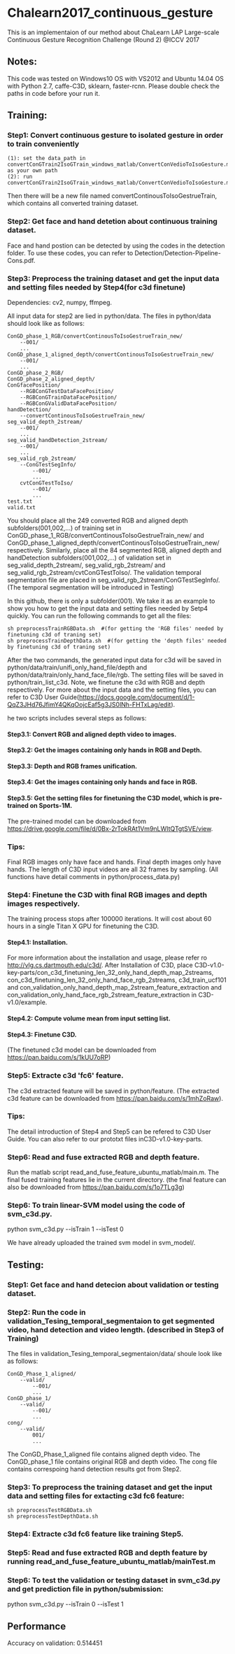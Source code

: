 # Chalearn2017_continuous_gesture

This is an implementaion of our method about ChaLearn LAP Large-scale Continuous Gesture Recognition Challenge (Round 2) @ICCV 2017

## Notes: 

This code was tested on Windows10 OS with VS2012 and Ubuntu 14.04 OS with Python 2.7, caffe-C3D, sklearn, faster-rcnn.
Please double check the paths in code before your run it.

## Training:

### Step1: Convert continuous gesture to isolated gesture in order to train conveniently
```
(1): set the data_path in convertConGTrain2IsoGTrain_windows_matlab/ConvertConVedioToIsoGesture.m as your own path 
(2): run convertConGTrain2IsoGTrain_windows_matlab/ConvertConVedioToIsoGesture.m
```
Then there will be a new file named convertContinousToIsoGestrueTrain, which contains all converted training dataset.

### Step2: Get face and hand detetion about continuous training dataset.

Face and hand postion can be detected by using the codes in the detection folder. To use these codes, you can refer to Detection/Detection-Pipeline-Cons.pdf. 

### Step3: Preprocess the training dataset and get the input data and setting files needed by Step4(for c3d finetune)

Dependencies: cv2, numpy, ffmpeg.

All input data for step2 are lied in python/data.  The files in python/data should look like as follows:
```
ConGD_phase_1_RGB/convertContinousToIsoGestrueTrain_new/
    --001/
    ...
ConGD_phase_1_aligned_depth/convertContinousToIsoGestrueTrain_new/
    --001/
    ...
ConGD_phase_2_RGB/
ConGD_phase_2_aligned_depth/
ConGfacePosition/
    --RGBConGTestDataFacePosition/
    --RGBConGTrainDataFacePosition/
    --RGBConGValidDataFacePosition/
handDetection/
    --convertContinousToIsoGestrueTrain_new/
seg_valid_depth_2stream/
    --001/
    ...
seg_valid_handDetection_2stream/
    --001/
    ...
seg_valid_rgb_2stream/
    --ConGTestSegInfo/
        --001/
        ...
    cvtConGTestToIso/
        --001/
        ...
test.txt
valid.txt
```
You should place all the 249 converted RGB and aligned depth subfolders(001,002,...) of training set in ConGD_phase_1_RGB/convertContinousToIsoGestrueTrain_new/ and ConGD_phase_1_aligned_depth/convertContinousToIsoGestrueTrain_new/ respectively.  Similarly, place all the 84 segmented RGB, aligned depth  and handDetection subfolders(001,002,...) of validation set in seg_valid_depth_2stream/, seg_valid_rgb_2stream/ and seg_valid_rgb_2stream/cvtConGTestToIso/.  The validation temporal segmentation file are placed in seg_valid_rgb_2stream/ConGTestSegInfo/. (The temporal segmentation will be introduced in Testing) 

In this github, there is only a subfolder(001). We take it as an example to show you how to get the input data and setting files needed by Setp4 quickly.
You can run the following commands to get all the files:
```
sh preprocessTrainRGBData.sh  #(for getting the 'RGB files' needed by finetuning c3d of traning set)
sh preprocessTrainDepthData.sh  #(for getting the 'depth files' needed by finetuning c3d of traning set)
```
After the two commands, the generated input data for c3d will be saved in python/data/train/unifi_only_hand_file/depth and python/data/train/only_hand_face_file/rgb.  The setting files will be saved in python/train_list_c3d. Note, we finetune the c3d with RGB and depth respectively.  For more about the input data and the setting files, you can refer to C3D User Guide(https://docs.google.com/document/d/1-QqZ3JHd76JfimY4QKqOojcEaf5g3JS0lNh-FHTxLag/edit).

he two scripts includes several steps as follows: 

#### Step3.1: Convert RGB and aligned depth video to images.

#### Step3.2: Get the images containing only hands in RGB and Depth.

#### Step3.3: Depth and RGB frames unification.

#### Step3.4: Get the images containing only hands and face in RGB.

#### Step3.5: Get the setting files for finetuning the C3D model, which is pre-trained on Sports-1M.

The pre-trained model can be downloaded from https://drive.google.com/file/d/0Bx-2rTokRAt1Vm9nLWItQTgtSVE/view.

### Tips: 

Final RGB images only have face and hands. Final depth images only have hands. The length of C3D input videos are all 32 frames by sampling. (All functions have detail comments in python/process_data.py)

### Step4: Finetune the C3D with final RGB images and depth images respectively. 

The training process stops after 100000 iterations. It will cost about 60 hours in a single Titan X GPU for finetuning the C3D.

#### Step4.1: Installation.

For more information about the installation and usage, please refer ro http://vlg.cs.dartmouth.edu/c3d/. After Installation of C3D, place C3D-v1.0-key-parts/con_c3d_finetuning_len_32_only_hand_depth_map_2streams, con_c3d_finetuning_len_32_only_hand_face_rgb_2streams, c3d_train_ucf101 and con_validation_only_hand_depth_map_2stream_feature_extraction and con_validation_only_hand_face_rgb_2stream_feature_extraction in C3D-v1.0/example.

#### Step4.2: Compute volume mean from input setting list. 

#### Step4.3: Finetune C3D. 

(The finetuned c3d model can be downloaded from https://pan.baidu.com/s/1kUU7oRP)

### Step5: Extracte c3d 'fc6' feature.

The c3d extracted feature will be saved in python/feature. (The extracted c3d feature can be downloaded from https://pan.baidu.com/s/1mhZoRaw).

### Tips: 

The detail introduction of Step4 and Step5 can be refered to C3D User Guide. You can also refer to our prototxt files inC3D-v1.0-key-parts.

### Step6: Read and fuse extracted RGB and depth feature.

Run the matlab script read_and_fuse_feature_ubuntu_matlab/main.m. The final fused training features lie in the current directory. (the final feature can also be downloaded from https://pan.baidu.com/s/1o7TLg3g)

### Step6: To train linear-SVM model using the code of svm_c3d.py. 

python svm_c3d.py --isTrain 1 --isTest 0

We have already uploaded the trained svm model in svm_model/.

## Testing:

### Step1: Get face and hand detecion about validation or testing dataset.

### Step2: Run the code in validation_Tesing_temporal_segmentaion to get segmented video, hand detection and video length. (described in Step3 of Training)
The files in validation_Tesing_temporal_segmentaion/data/  shoule look like as follows:

```
ConGD_Phase_1_aligned/
    --valid/
        --001/
        ...
ConGD_phase_1/
    --valid/
        --001/
        ...
cong/
    --valid/
        001/
        ...
```
The ConGD_Phase_1_aligned file contains aligned  depth video. The ConGD_phase_1 file contains original RGB and depth video. The cong file contains correspoing hand detection results got from Step2.

### Step3: To preprocess the training dataset and get the input data and setting files for extacting c3d fc6 feature: 
```
sh preprocessTestRGBData.sh 
sh preprocessTestDepthData.sh  
```
### Step4: Extracte c3d fc6 feature like training Step5.

### Step5: Read and fuse extracted RGB and depth feature by running read_and_fuse_feature_ubuntu_matlab/mainTest.m

### Step6: To test the validation or testing dataset in svm_c3d.py and get prediction file in python/submission:

python svm_c3d.py --isTrain 0 --isTest 1

## Performance

Accuracy on validation: 0.514451
